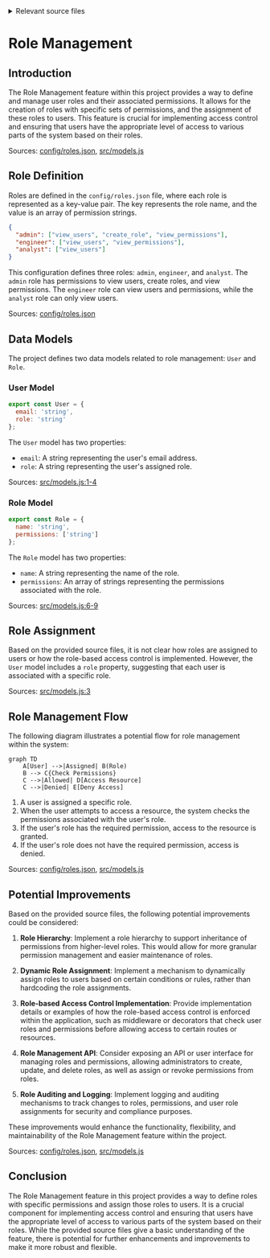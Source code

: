 <details>
<summary>Relevant source files</summary>

The following files were used as context for generating this wiki page:

- [config/roles.json](https://github.com/aanickode/access-control-service/blob/main/config/roles.json)
- [src/models.js](https://github.com/aanickode/access-control-service/blob/main/src/models.js)
</details>

# Role Management

## Introduction

The Role Management feature within this project provides a way to define and manage user roles and their associated permissions. It allows for the creation of roles with specific sets of permissions, and the assignment of these roles to users. This feature is crucial for implementing access control and ensuring that users have the appropriate level of access to various parts of the system based on their roles.

Sources: [config/roles.json](), [src/models.js]()

## Role Definition

Roles are defined in the `config/roles.json` file, where each role is represented as a key-value pair. The key represents the role name, and the value is an array of permission strings.

```json
{
  "admin": ["view_users", "create_role", "view_permissions"],
  "engineer": ["view_users", "view_permissions"],
  "analyst": ["view_users"]
}
```

This configuration defines three roles: `admin`, `engineer`, and `analyst`. The `admin` role has permissions to view users, create roles, and view permissions. The `engineer` role can view users and permissions, while the `analyst` role can only view users.

Sources: [config/roles.json]()

## Data Models

The project defines two data models related to role management: `User` and `Role`.

### User Model

```javascript
export const User = {
  email: 'string',
  role: 'string'
};
```

The `User` model has two properties:

- `email`: A string representing the user's email address.
- `role`: A string representing the user's assigned role.

Sources: [src/models.js:1-4]()

### Role Model

```javascript
export const Role = {
  name: 'string',
  permissions: ['string']
};
```

The `Role` model has two properties:

- `name`: A string representing the name of the role.
- `permissions`: An array of strings representing the permissions associated with the role.

Sources: [src/models.js:6-9]()

## Role Assignment

Based on the provided source files, it is not clear how roles are assigned to users or how the role-based access control is implemented. However, the `User` model includes a `role` property, suggesting that each user is associated with a specific role.

Sources: [src/models.js:3]()

## Role Management Flow

The following diagram illustrates a potential flow for role management within the system:

```mermaid
graph TD
    A[User] -->|Assigned| B(Role)
    B --> C{Check Permissions}
    C -->|Allowed| D[Access Resource]
    C -->|Denied| E[Deny Access]
```

1. A user is assigned a specific role.
2. When the user attempts to access a resource, the system checks the permissions associated with the user's role.
3. If the user's role has the required permission, access to the resource is granted.
4. If the user's role does not have the required permission, access is denied.

Sources: [config/roles.json](), [src/models.js]()

## Potential Improvements

Based on the provided source files, the following potential improvements could be considered:

1. **Role Hierarchy**: Implement a role hierarchy to support inheritance of permissions from higher-level roles. This would allow for more granular permission management and easier maintenance of roles.

2. **Dynamic Role Assignment**: Implement a mechanism to dynamically assign roles to users based on certain conditions or rules, rather than hardcoding the role assignments.

3. **Role-based Access Control Implementation**: Provide implementation details or examples of how the role-based access control is enforced within the application, such as middleware or decorators that check user roles and permissions before allowing access to certain routes or resources.

4. **Role Management API**: Consider exposing an API or user interface for managing roles and permissions, allowing administrators to create, update, and delete roles, as well as assign or revoke permissions from roles.

5. **Role Auditing and Logging**: Implement logging and auditing mechanisms to track changes to roles, permissions, and user role assignments for security and compliance purposes.

These improvements would enhance the functionality, flexibility, and maintainability of the Role Management feature within the project.

Sources: [config/roles.json](), [src/models.js]()

## Conclusion

The Role Management feature in this project provides a way to define roles with specific permissions and assign those roles to users. It is a crucial component for implementing access control and ensuring that users have the appropriate level of access to various parts of the system based on their roles. While the provided source files give a basic understanding of the feature, there is potential for further enhancements and improvements to make it more robust and flexible.